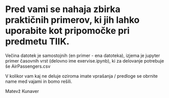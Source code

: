 # Pred vami se nahaja zbirka praktičnih primerov, ki jih lahko uporabite kot pripomočke pri predmetu TIIK.

Večina datotek je samostojnih (en primer - ena datoteka), izjema je jupyter primer časovnih vrst (delovno ime exervise.ipynb), ki za delovanje potrebuje še AirPassengers.csv

V kolikor vam kaj ne deluje oziroma imate vprašanja / predloge se obrnite name med vajami in bomo rešili.

Matevž Kunaver
